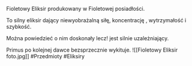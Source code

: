 Fioletowy Eliksir produkowany w Fioletowej posiadłości.

To silny eliksir dający niewyobrażalną siłę, koncentrację , wytrzymałość i szybkość.

Można powiedzieć o nim doskonały lecz! jest silnie uzależniający.

Primus po kolejnej dawce bezsprzecznie wykituje.
![[Fioletowy Eliksir foto.jpg]]
#Przedmioty #Eliksiry 